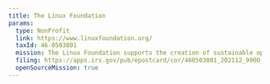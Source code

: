 ```yaml
---
title: The Linux Foundation
params:
  type: NonProfit
  link: https://www.linuxfoundation.org/
  taxId: 46-0503801
  mission: The Linux Foundation supports the creation of sustainable open source ecosystems by promoting financial and intellectual resources, infrastructure, events, training, and supporting programs to progress open innovation. (See continuation on Schedule O). Working together with its members and communities of open source engineers, The Linux Foundation and its projects form the most ambitious and successful investment in the creation of shared technology.
  filing: https://apps.irs.gov/pub/epostcard/cor/460503801_202112_990O_2023050821173410.pdf
  openSourceMission: true
---
```

